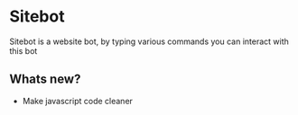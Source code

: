 # Sitebot
Sitebot is a website bot, by typing various commands you can interact with this bot

## Whats new?
- Make javascript code cleaner